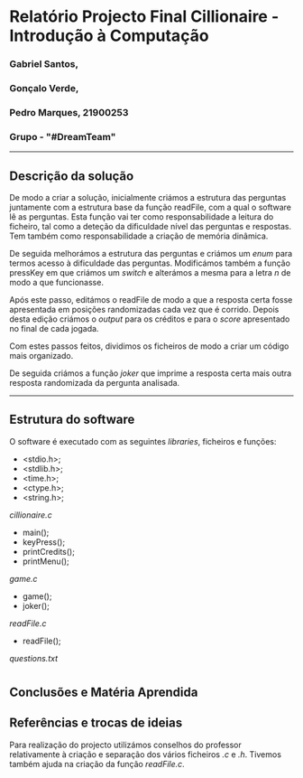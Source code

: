 # Relatório Projecto Final Cillionaire - Introdução à Computação

### Gabriel Santos,
### Gonçalo Verde,
### Pedro Marques, 21900253
### Grupo - "#DreamTeam"

---

## **Descrição da solução**
De modo a criar a solução, inicialmente criámos a estrutura das perguntas juntamente com a estrutura base da função readFile, com a qual o software lê as perguntas. Esta função vai ter como responsabilidade a leitura do ficheiro, tal como a deteção da dificuldade nível das perguntas e respostas. Tem também como responsabilidade a criação de memória dinâmica.

De seguida melhorámos a estrutura das perguntas e criámos um *enum* para termos acesso à dificuldade das perguntas. Modificámos também a função pressKey em que criámos um *switch* e alterámos a mesma para a letra *n* de modo a que funcionasse.

Após este passo, editámos o readFile de modo a que a resposta certa fosse apresentada em posições randomizadas cada vez que é corrido. Depois desta edição criámos o *output* para os créditos e para o *score* apresentado no final de cada jogada. 

Com estes passos feitos, dividimos os ficheiros de modo a criar um código mais organizado.

De seguida criámos a função *joker* que imprime a resposta certa mais outra resposta randomizada da pergunta analisada.

---

## **Estrutura do software**
O software é executado com as seguintes *libraries*, ficheiros e funções:

- <stdio.h>;
- <stdlib.h>;
- <time.h>;
- <ctype.h>;
- <string.h>;

*cillionaire.c*

- main();
- keyPress();
- printCredits();
- printMenu();

*game.c*

- game();
- joker();
  
*readFile.c*

- readFile();

*questions.txt*


#
## **Conclusões e Matéria Aprendida**



## **Referências e trocas de ideias**
Para realização do projecto utilizámos conselhos do professor relativamente à criação e separação dos vários ficheiros *.c* e *.h*. Tivemos também ajuda na criação da função *readFile.c*.
